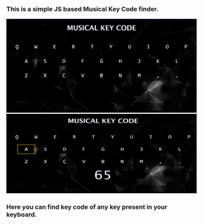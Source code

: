 ### This is a simple JS based Musical Key Code finder.

![First Loook](./img/Capture.PNG)
![Key Pressed](./img/Capture1.png)

### Here you can find key code of any key present in your keyboard.
